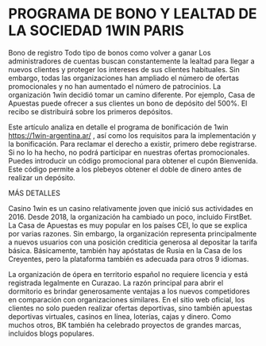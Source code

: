 # PROGRAMA DE BONO Y LEALTAD DE LA SOCIEDAD 1WIN PARIS

Bono de registro Todo tipo de bonos como volver a ganar
Los administradores de cuentas buscan constantemente la lealtad para llegar a nuevos clientes y proteger los intereses de sus clientes habituales. Sin embargo, todas las organizaciones han ampliado el número de ofertas promocionales y no han aumentado el número de patrocinios. La organización 1win decidió tomar un camino diferente. Por ejemplo, Casa de Apuestas puede ofrecer a sus clientes un bono de depósito del 500%. El recibo se distribuirá sobre los primeros depósitos.





  

Este artículo analiza en detalle el programa de bonificación de 1win https://1win-argentina.ar/ , así como los requisitos para la implementación y la bonificación. Para reclamar el derecho a existir, primero debe registrarse. Si no lo ha hecho, no podrá participar en nuestras ofertas promocionales. Puedes introducir un código promocional para obtener el cupón Bienvenida. Este código permite a los plebeyos obtener el doble de dinero antes de realizar un depósito.


MÁS DETALLES

Casino 1win es un casino relativamente joven que inició sus actividades en 2016. Desde 2018, la organización ha cambiado un poco, incluido FirstBet. La Casa de Apuestas es muy popular en los países CEI, lo que se explica por varias razones. Sin embargo, la organización representa principalmente a nuevos usuarios con una posición crediticia generosa al depositar la tarifa básica. Básicamente, también hay apóstatas de Rusia en la Casa de los Creyentes, pero la plataforma también es adecuada para otros 9 idiomas.



    

La organización de ópera en territorio español no requiere licencia y está registrada legalmente en Curazao. La razón principal para abrir el dormitorio es brindar generosamente ventajas a los nuevos competidores en comparación con organizaciones similares. En el sitio web oficial, los clientes no solo pueden realizar ofertas deportivas, sino también apuestas deportivas virtuales, casinos en línea, loterías, cajas y dinero. Como muchos otros, BK también ha celebrado proyectos de grandes marcas, incluidos blogs populares.
